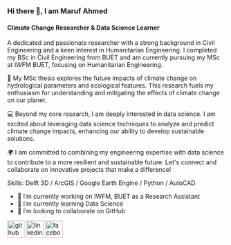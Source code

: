 ### Hi there 👋, I am Maruf Ahmed
#### Climate Change Researcher & Data Science Learner
A dedicated and passionate researcher with a strong background in Civil Engineering and a keen interest in Humanitarian Engineering. I completed my BSc in Civil Engineering from BUET and am currently pursuing my MSc at IWFM BUET, focusing on Humanitarian Engineering.

🌱 My MSc thesis explores the future impacts of climate change on hydrological parameters and ecological features. This research fuels my enthusiasm for understanding and mitigating the effects of climate change on our planet.

💻 Beyond my core research, I am deeply interested in data science. I am excited about leveraging data science techniques to analyze and predict climate change impacts, enhancing our ability to develop sustainable solutions.

🌍 I am committed to combining my engineering expertise with data science to contribute to a more resilient and sustainable future. Let's connect and collaborate on innovative projects that make a difference!

Skills: Delft 3D / ArcGIS / Google Earth Engine / Python / AutoCAD

- 🔭 I’m currently working on IWFM, BUET as a Research Assistant 
- 🌱 I’m currently learning Data Science 
- 👯 I’m looking to collaborate on GitHub 


[<img src='https://cdn.jsdelivr.net/npm/simple-icons@3.0.1/icons/github.svg' alt='github' height='40'>](https://github.com/https://github.com/maruf3000)  [<img src='https://cdn.jsdelivr.net/npm/simple-icons@3.0.1/icons/linkedin.svg' alt='linkedin' height='40'>](https://www.linkedin.com/in/https://bd.linkedin.com/in/maruf-ahmed-1a475a130/)  [<img src='https://cdn.jsdelivr.net/npm/simple-icons@3.0.1/icons/facebook.svg' alt='facebook' height='40'>](https://www.facebook.com/https://www.facebook.com/maruf.ahmed175?mibextid=ZbWKwL)  

